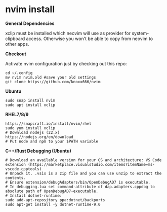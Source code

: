 nvim install
==

**General Dependencies**

xclip must be installed which neovim will use as provider for system-clipboard access.
Otherwise you won't be able to copy from neovim to other apps.

**Checkout**

Activate nvim configuration just by checking out this repo:
    
    cd ~/.config
    mv nvim nvim.old #save your old settings
    git clone https://github.com/knoxx666/nvim
    
**Ubuntu**
    
    sudo snap install nvim
    sudo apt install xclip

**RHEL7/8/9**
    
    https://snapcraft.io/install/nvim/rhel
    sudo yum install xclip
    # Download nodejs (22.x)
    https://nodejs.org/en/download
    # Put node and npm to your $PATH variable
    
**C++/Rust Debugging (Ubuntu)**
    
    # Download an available version for your OS and architecture: VS Code extension (https://marketplace.visualstudio.com/items?itemName=ms-vscode.cpptools)
    # Unpack it. .vsix is a zip file and you can use unzip to extract the contents.
    # Ensure extension/debugAdapters/bin/OpenDebugAD7 is executable. 
    # In debugging.lua set command-attribute of dap.adapters.cppdbg to absolute path of OpenDebugAD7-executable.
    # Install dotnet-runtime:
    sudo add-apt-repository ppa:dotnet/backports
    sudo apt-get install -y dotnet-runtime-9.0
